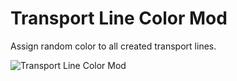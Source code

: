 Transport Line Color Mod
=================================

Assign random color to all created transport lines.

![Transport Line Color Mod](http://cloud-4.steamusercontent.com/ugc/28485209067690103/1BAB5791C0D431F1E855781A81487BCDB400032F/1024x576.resizedimage)
